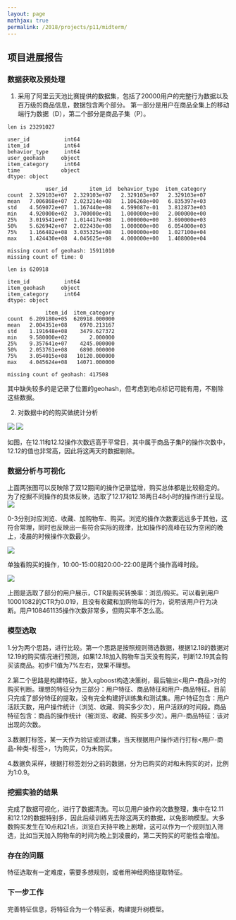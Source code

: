 ```yaml
---
layout: page
mathjax: true
permalink: /2018/projects/p11/midterm/
---
```


## 项目进展报告

### 数据获取及预处理

1. 采用了阿里云天池比赛提供的数据集，包括了20000用户的完整行为数据以及百万级的商品信息，数据包含两个部分。 第一部分是用户在商品全集上的移动端行为数据（D），第二个部分是商品子集（P）。

```
len is 23291027

user_id           int64
item_id           int64
behavior_type     int64
user_geohash     object
item_category     int64
time             object
dtype: object

            user_id       item_id  behavior_type  item_category
count  2.329103e+07  2.329103e+07   2.329103e+07   2.329103e+07
mean   7.006868e+07  2.023214e+08   1.106268e+00   6.835397e+03
std    4.569072e+07  1.167440e+08   4.599087e-01   3.812873e+03
min    4.920000e+02  3.700000e+01   1.000000e+00   2.000000e+00
25%    3.019541e+07  1.014417e+08   1.000000e+00   3.690000e+03
50%    5.626942e+07  2.022430e+08   1.000000e+00   6.054000e+03
75%    1.166482e+08  3.035325e+08   1.000000e+00   1.027100e+04
max    1.424430e+08  4.045625e+08   4.000000e+00   1.408000e+04

missing count of geohash: 15911010
missing count of time: 0
```

```
len is 620918

item_id           int64
item_geohash     object
item_category     int64
dtype: object

            item_id  item_category
count  6.209180e+05  620918.000000
mean   2.004351e+08    6970.213167
std    1.191648e+08    3479.627372
min    9.580000e+02       2.000000
25%    9.357641e+07    4245.000000
50%    2.053761e+08    6890.000000
75%    3.054015e+08   10120.000000
max    4.045624e+08   14071.000000

missing count of geohash: 417508

```
其中缺失较多的是记录了位置的geohash，但考虑到地点标记可能有用，不剔除这些数据。


2. 对数据中的的购买做统计分析

![](https://github.com/oneoyz/DM_User-Purchase-Prediction-Based-on-Mobile-Recommendation-Algorithm/blob/master/output/count_day.png)
![](https://github.com/oneoyz/DM_User-Purchase-Prediction-Based-on-Mobile-Recommendation-Algorithm/blob/master/output/count_day_of_P.png)

如图，在12.11和12.12操作次数远高于平常日，其中属于商品子集P的操作次数中，12.12的值也非常高，因此将这两天的数据剔除。

### 数据分析与可视化

上面两张图可以反映除了双12期间的操作记录猛增，购买总体都是比较稳定的。为了挖掘不同操作的具体反映，选取了12.17和12.18两日48小时的操作进行呈现。
![](https://github.com/oneoyz/DM_User-Purchase-Prediction-Based-on-Mobile-Recommendation-Algorithm/blob/master/output/count_hour_17-18.png)

0-3分别对应浏览、收藏、加购物车、购买。浏览的操作次数要远远多于其他，这符合常理，同时也反映出一些符合实际的规律，比如操作的高峰在较为空闲的晚上，凌晨的时候操作次数最少。

![](https://github.com/oneoyz/DM_User-Purchase-Prediction-Based-on-Mobile-Recommendation-Algorithm/blob/master/output/count_hour_17-18_4.png)

单独看购买的操作，10:00-15:00和20:00-22:00是两个操作高峰时段。

![](https://github.com/oneoyz/DM_User-Purchase-Prediction-Based-on-Mobile-Recommendation-Algorithm/blob/master/output/user_count.PNG)

上图是选取了部分的用户展示，CTR是购买转换率：浏览/购买。可以看到用户10001082的CTR为0.019，且没有收藏和加购物车的行为，说明该用户行为决断。用户108461135操作次数非常多，但购买率不怎么高。

### 模型选取

1.分为两个思路，进行比较。第一个思路是按照规则筛选数据，根据12.18的数据对12.19的购买情况进行预测，如果12.18加入购物车当天没有购买，判断12.19其会购买该商品。初步F1值为7%左右，效果不理想。

2.第二个思路是构建特征，放入xgboost构造决策树，最后输出<用户-商品>对的购买判断。理想的特征分为三部分：用户特征、商品特征和用户-商品特征。目前只完成了部分特征的提取，没有完全构建好训练集和测试集。用户特征包含：用户活跃天数，用户操作统计（浏览、收藏、购买多少次），用户活跃的时间段。商品特征包含：商品的操作统计（被浏览、收藏、购买多少次）。用户-商品特征：该对出现的次数。

3.数据打标签，某一天作为验证或测试集，当天根据用户操作进行打标<用户-商品-种类-标签>，1为购买，0为未购买。

4.数据负采样，根据打标签划分之前的数据，分为已购买的对和未购买的对，比例为1:0.9。

### 挖掘实验的结果

完成了数据可视化，进行了数据清洗。可以见用户操作的次数整理，集中在12.11和12.12的数据特别多，因此后续训练先去除这两天的数据，以免影响模型。大多数购买发生在10点和21点，浏览白天持平晚上剧增，这可以作为一个规则加入筛选，比如当天加入购物车的时间为晚上到凌晨的，第二天购买的可能性会增加。


### 存在的问题

特征选取有一定难度，需要多想规则，或者用神经网络提取特征。

### 下一步工作

完善特征信息，将特征合为一个特征表，构建提升树模型。
